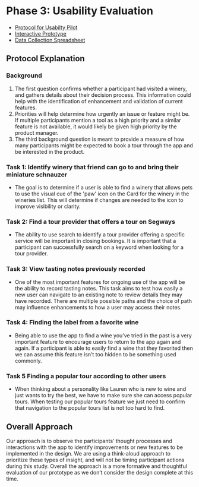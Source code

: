# Phase 3: Usability Evaluation

* [Protocol for Usabilty Pilot](assets/protocol.pdf "Protocol PDF")
* [Interactive Prototype](https://xd.adobe.com/view/4f3767a8-1a39-4d30-8b8f-bbb8c757abb1-1a64/ "Adobe XD Prototype")
* [Data Collection Spreadsheet](https://docs.google.com/spreadsheets/d/1pd66Uxn9IHyiqOfUySfKayiyNx1X-2WQLnSI01M5ByY/edit?usp=sharing "Goole SpreadSheet for Data Collection")

## Protocol Explanation
### Background
1. The first question confirms whether a participant had visited a winery, and gathers details about their decision process.  This information could help with the identification of enhancement and validation of current features.
2. Priorities will help determine how urgently an issue or feature might be. If multiple participants mention a tool as a high priority and a similar feature is not available, it would likely be given high priority by the product manager.
3. The third background question is meant to provide a measure of how many participants might be expected to book a tour through the app and be interested in the product.

### Task 1: Identify winery that friend can go to and bring their miniature schnauzer

* The goal is to determine if a user is able to find a winery that allows pets to use the visual cue of the 'paw' icon on the Card for the winery in the wineries list.  This will determine if changes are needed to the icon to improve visibility or clarity.

### Task 2: Find a tour provider that offers a tour on Segways

* The ability to use search to identify a tour provider offering a specific service will be important in closing bookings.  It is important that a participant can successfully search on a keyword when looking for a tour provider.

### Task 3: View tasting notes previously recorded

* One of the most important features for ongoing use of the app will be the ability to record tasting notes.  This task aims to test how easily a new user can navigate to an existing note to review details they may have recorded.  There are multiple possible paths and the choice of path may influence enhancements to how a user may access their notes.

### Task 4: Finding the label from a favorite wine

* Being able to use the app to find a wine you’ve tried in the past is a very important feature to encourage users to return to the app again and again.  If a participant is able to easily find a wine that they favorited then we can assume this feature isn’t too hidden to be something used commonly.  

### Task 5 Finding a popular tour according to other users

* When thinking about a personality like Lauren who is new to wine and just wants to try the best, we have to make sure she can access popular tours.  When testing our popular tours feature we just need to confirm that navigation to the popular tours list is not too hard to find.

## Overall Approach

Our approach is to observe the participants’ thought processes and interactions with the app to identify improvements or new features to be implemented in the design.  We are using a think-aloud approach to prioritize these types of insight, and will not be timing participant actions during this study.  Overall the approach is a more formative and thoughtful evaluation of our prototype as we don’t consider the design complete at this time.





